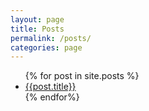 ```yaml
---
layout: page
title: Posts
permalink: /posts/
categories: page
---
```

<ul class="post-box-list">
{% for post in site.posts %}
    <li class="post-box-list-item">
        <a href="{{post.url}}" title="Go to: {{post.title}}">{{post.title}}</a>
    </li>
{% endfor%}
</ul>